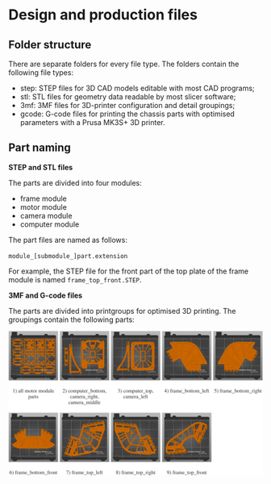 # Design and production files

## Folder structure

There are separate folders for every file type.
The folders contain the following file types:

* step: STEP files for 3D CAD models editable with most CAD programs;
* stl: STL files for geometry data readable by most slicer software;
* 3mf: 3MF files for 3D-printer configuration and detail groupings;
* gcode: G-code files for printing the chassis parts with optimised parameters with a Prusa MK3S+ 3D printer.

## Part naming

**STEP and STL files**

The parts are divided into four modules:

* frame module
* motor module
* camera module
* computer module

The part files are named as follows:

`module_[submodule_]part.extension`

For example, the STEP file for the front part of the top plate of the frame module is named `frame_top_front.STEP`.


**3MF and G-code files**

The parts are divided into printgroups for optimised 3D printing.
The groupings contain the following parts:

![Robotont gen3.0.0 printgroups](https://github.com/ut-ims-robotics/thesis-robotont-gen3.0.0-chassis/blob/main/images/printgroups.png "Robotont gen3.0.0 printgroups")
